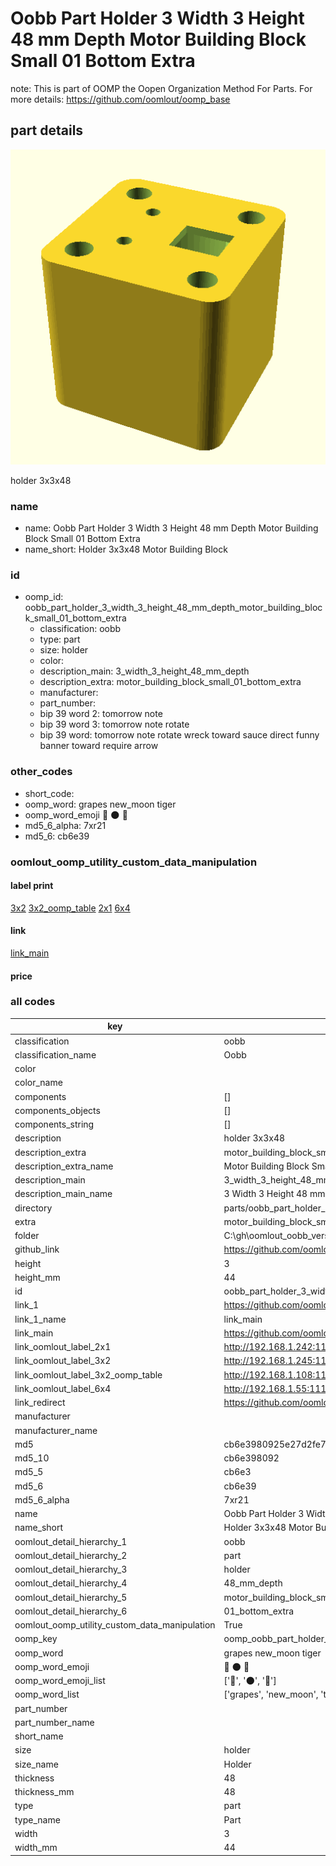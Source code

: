 # Oobb Part Holder 3 Width 3 Height 48 mm Depth Motor Building Block Small 01 Bottom Extra  

note: This is part of OOMP the Oopen Organization Method For Parts. For more details: https://github.com/oomlout/oomp_base

##  part details
  

[![](3dpr.png)](3dpr.png)

holder 3x3x48



### name
* name: Oobb Part Holder 3 Width 3 Height 48 mm Depth Motor Building Block Small 01 Bottom Extra
* name_short: Holder 3x3x48 Motor Building Block
### id
* oomp_id: oobb_part_holder_3_width_3_height_48_mm_depth_motor_building_block_small_01_bottom_extra
  * classification: oobb
  * type: part
  * size: holder
  * color: 
  * description_main: 3_width_3_height_48_mm_depth
  * description_extra: motor_building_block_small_01_bottom_extra
  * manufacturer: 
  * part_number: 
  * bip 39 word 2: tomorrow note
  * bip 39 word 3: tomorrow note rotate
  * bip 39 word: tomorrow note rotate wreck toward sauce direct funny banner toward require arrow

### other_codes
* short_code: 
* oomp_word: grapes new_moon tiger
* oomp_word_emoji :grapes: :new_moon: :tiger:
* md5_6_alpha: 7xr21
* md5_6: cb6e39






### oomlout_oomp_utility_custom_data_manipulation
#### label print
[3x2](http://192.168.1.245:1112/?label=oomp%207xr21)
[3x2_oomp_table](http://192.168.1.108:1112/?label=oomp%207xr21)
[2x1](http://192.168.1.242:1112/?label=oomp%207xr21)
[6x4](http://192.168.1.55:1112/?label=oomp%207xr21)    

#### link

[link_main](https://github.com/oomlout/oomlout_oobb_version_4_generated_parts/tree/main/navigation_oomp/oobb/part/holder/3_width_3_height_48_mm_depth/motor_building_block_small_01_bottom_extra/part)                              

#### price







### all codes 
| key | value |  
| --- | --- |  
| classification | oobb |  
| classification_name | Oobb |  
| color |  |  
| color_name |  |  
| components | [] |  
| components_objects | [] |  
| components_string | [] |  
| description | holder 3x3x48 |  
| description_extra | motor_building_block_small_01_bottom_extra |  
| description_extra_name | Motor Building Block Small 01 Bottom Extra |  
| description_main | 3_width_3_height_48_mm_depth |  
| description_main_name | 3 Width 3 Height 48 mm Depth |  
| directory | parts/oobb_part_holder_3_width_3_height_48_mm_depth_motor_building_block_small_01_bottom_extra |  
| extra | motor_building_block_small_01_bottom |  
| folder | C:\gh\oomlout_oobb_version_4_generated_parts\parts\oobb_part_holder_3_width_3_height_48_mm_depth_motor_building_block_small_01_bottom_extra |  
| github_link | https://github.com/oomlout/oomlout_oomp_part_src/tree/main/parts/oobb_part_holder_3_width_3_height_48_mm_depth_motor_building_block_small_01_bottom_extra |  
| height | 3 |  
| height_mm | 44 |  
| id | oobb_part_holder_3_width_3_height_48_mm_depth_motor_building_block_small_01_bottom_extra |  
| link_1 | https://github.com/oomlout/oomlout_oobb_version_4_generated_parts/tree/main/navigation_oomp/oobb/part/holder/3_width_3_height_48_mm_depth/motor_building_block_small_01_bottom_extra/part |  
| link_1_name | link_main |  
| link_main | https://github.com/oomlout/oomlout_oobb_version_4_generated_parts/tree/main/navigation_oomp/oobb/part/holder/3_width_3_height_48_mm_depth/motor_building_block_small_01_bottom_extra/part |  
| link_oomlout_label_2x1 | http://192.168.1.242:1112/?label=oomp%207xr21 |  
| link_oomlout_label_3x2 | http://192.168.1.245:1112/?label=oomp%207xr21 |  
| link_oomlout_label_3x2_oomp_table | http://192.168.1.108:1112/?label=oomp%207xr21 |  
| link_oomlout_label_6x4 | http://192.168.1.55:1112/?label=oomp%207xr21 |  
| link_redirect | https://github.com/oomlout/oomlout_oobb_version_4_generated_parts/tree/main/parts/oobb_holder_03_03_48_ex_motor_building_block_small_01_bottom |  
| manufacturer |  |  
| manufacturer_name |  |  
| md5 | cb6e3980925e27d2fe730fe37865af21 |  
| md5_10 | cb6e398092 |  
| md5_5 | cb6e3 |  
| md5_6 | cb6e39 |  
| md5_6_alpha | 7xr21 |  
| name | Oobb Part Holder 3 Width 3 Height 48 mm Depth Motor Building Block Small 01 Bottom Extra |  
| name_short | Holder 3x3x48 Motor Building Block |  
| oomlout_detail_hierarchy_1 | oobb |  
| oomlout_detail_hierarchy_2 | part |  
| oomlout_detail_hierarchy_3 | holder |  
| oomlout_detail_hierarchy_4 | 48_mm_depth |  
| oomlout_detail_hierarchy_5 | motor_building_block_small |  
| oomlout_detail_hierarchy_6 | 01_bottom_extra |  
| oomlout_oomp_utility_custom_data_manipulation | True |  
| oomp_key | oomp_oobb_part_holder_3_width_3_height_48_mm_depth_motor_building_block_small_01_bottom_extra |  
| oomp_word | grapes new_moon tiger |  
| oomp_word_emoji | :grapes: :new_moon: :tiger: |  
| oomp_word_emoji_list | [':grapes:', ':new_moon:', ':tiger:'] |  
| oomp_word_list | ['grapes', 'new_moon', 'tiger'] |  
| part_number |  |  
| part_number_name |  |  
| short_name |  |  
| size | holder |  
| size_name | Holder |  
| thickness | 48 |  
| thickness_mm | 48 |  
| type | part |  
| type_name | Part |  
| width | 3 |  
| width_mm | 44 |  
